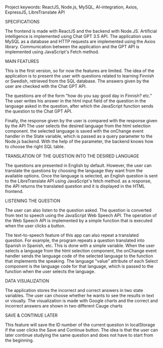 Project keywords: ReactJS, Node.js, MySQL, AI-integration, Axios, ExpressJS, LibreTranslate API

SPECIFICATIONS

The frontend is made with ReactJS and the backend with Node.JS. Artificial intelligence is implemented using Chat GPT 3.5 API. The application uses MySQL as a database and HTTP requests are implemented using the Axios library. Communication between the application and the GPT API is implemented using JavaScript's Fetch method.

MAIN FEATURES

This is the first version, so for now the features are limited. The idea of ​​the application is to present the user with questions related to learning Finnish or Swedish, retrieved from the SQL database. The answers given by the user are checked with the Chat GPT API.

The questions are of the form "how do you say good day in Finnish? etc." The user writes his answer in the html input field of the question in the language asked in the question, after which the JavaScript function sends the question to the Chat GPT API.

Finally, the response given by the user is compared with the response given by the API
The user selects the desired language from the html selection component. the selected language is saved with the onChange event handler in the State variable, which is passed as a query parameter to the Node.js backend. With the help of the parameter, the backend knows how to choose the right SQL table.

TRANSLATION OF THE QUESTION INTO THE DESIRED LANGUAGE

The questions are presented in English by default. However, the user can translate the questions by choosing the language they want from the available options. Once the language is selected, an English question is sent to the LibreTranslate API using JavaScript's fetch method. as a response, the API returns the translated question and it is displayed in the HTML frontend.

LISTENING THE QUESTION

The user can also listen to the question asked. The question is converted from text to speech using
the JavaScript Web Speech API. The operation of the Web Speech API is implemented by a simple function
that is executed when the user clicks a button.

The text-to-speech feature of this app can also repeat a translated question. For example, the program repeats a question translated into Spanish in Spanish, etc. This is done with a simple variable. When the user selects a language from the html selection component, the onChange event handler sends the language code of the selected language to the function that implements the speaking. The language "value" attribute of each Select component is the language code for that language, which is passed to the function when the user selects the language.

DATA VISUALIZATION

The application stores the incorrect and correct answers in two state variables. The user can choose whether he wants to see the results in text or visually. The visualization is made with Google charts and the correct and incorrect answers are shown in two different Cauge charts

SAVE & CONTINUE LATER

This feature will save the ID number of the current question in localStorage if the user clicks the Save and Continue button. The idea is that the user can later continue studying the same question and does not have to start from the beginning.
